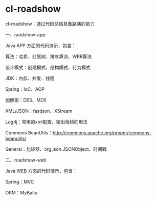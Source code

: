 cl-roadshow
==================

cl-roadshow：通过代码总结具备路演的能力


一、raodshow-app

Java APP 方面的代码演示，包含：

算法：哈希、红黑树、排序算法、WRR算法

设计模式：创建模式、结构模式、行为模式

JDK：内存、并发、线程

Spring：IoC、AOP

加解密：DES、MD5

XML/JSON：fastjson、XStream

Log4j：常用的xml配置、输出栈桢的用法

Commons BeanUtils：http://commons.apache.org/proper/commons-beanutils/

General：比较器、org.json.JSONObject、时间戳


二、roadshow-web

Java WEB 方面的代码演示，包含：

Spring：MVC

ORM：MyBatis

